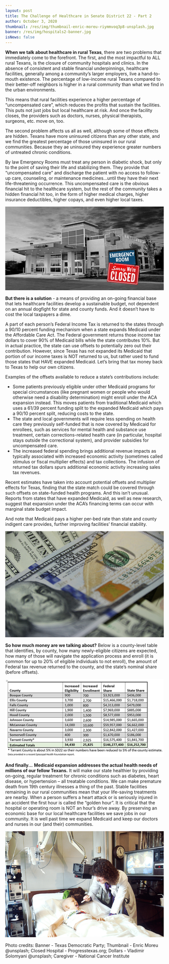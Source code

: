 ```yaml
---
layout: post
title: The Challenge of Healthcare in Senate District 22 - Part 2
author: October 3, 2020
thumbnail: /res/img/thumbnail-enric-moreu-riymmvoq3p8-unsplash.jpg
banner: /res/img/hospitals2-banner.jpg
isNews: false
---
```

**When we talk about healthcare in rural Texas**, there are two problems that immediately come to the forefront. 
The first, and the most impactful to ALL rural Texans, is the closure of community hospitals and clinics. In the absence of consistent and stable financial underpinnings, healthcare facilities, generally among a community’s larger employers, live a hand-to-mouth existence. The percentage of low-income rural Texans compared to their better-off neighbors is higher in a rural community than what we find in the urban environments. 

This means that rural facilities experience a higher percentage of “uncompensated care”, which reduces the profits that sustain the facilities. This puts not just jobs but local healthcare at risk. And once the facility closes, the providers such as doctors, nurses, physical therapists, surgeons, etc. move on, too.

The second problem affects us all as well, although some of those effects are hidden. Texans have more uninsured citizens than any other state, and we find the greatest percentage of those uninsured in our rural communities. Because they ae uninsured they experience greater numbers of untreated chronic conditions. 

By law Emergency Rooms must treat any person in diabetic shock, but only to the point of saving their life and stabilizing them. They provide that “uncompensated care” and discharge the patient with no access to follow-up care, counseling, or maintenance medicines...until they have their next life-threatening occurrence. This uncompensated care is the obvious financial hit to the healthcare system, but the rest of the community takes a hidden financial hit too, in the form of higher medical charges, higher insurance deductibles, higher copays, and even higher local taxes.

![](/res/img/hospital-building-pic1.jpg)

**But there is a solution** - a means of providing an on-going financial base that lets healthcare facilities develop a sustainable budget, not dependent on an annual dogfight for state and county funds. And it doesn’t have to cost the local taxpayers a dime.

A part of each person’s Federal Income Tax is returned to the states through a 90/10 percent funding mechanism when a state expands Medicaid under the Affordable Care Act. The Federal government returns those income tax dollars to cover 90% of Medicaid bills while the state contributes 10%. But in actual practice, the state can use offsets to potentially zero out their contribution. However, since Texas has not expanded its Medicaid that portion of our income taxes is NOT returned to us, but rather used to fund those states that HAVE expanded Medicaid. Let’s bring that tax money back to Texas to help our own citizens.

Examples of the offsets available to reduce a state’s contributions include: 

* Some patients previously eligible under other Medicaid programs for special circumstances (like pregnant women or people who would otherwise need a disability determination) might enroll under the ACA expansion instead. This moves patients from traditional Medicaid which uses a 61/39 percent funding split to the expanded Medicaid which pays a 90/10 percent split, reducing costs to the state.
* The state and local governments will require less spending on health care they previously self-funded that is now covered by Medicaid for enrollees, such as services for mental health and substance use treatment, certain corrections-related health care (in particular, hospital stays outside the correctional system), and provider subsidies for uncompensated care.
* The increased federal spending brings additional revenue impacts as typically associated with increased economic activity (sometimes called stimulus or fiscal multiplier effects) and tax collections. The infusion of returned tax dollars spurs additional economic activity increasing sales tax revenues.

Recent estimates have taken into account potential offsets and multiplier effects for Texas, finding that the state match could be covered through such offsets on state-funded health programs. And this isn’t unusual. Reports from states that have expanded Medicaid, as well as new research, suggest that expansion under the ACA’s financing terms can occur with marginal state budget impact.

And note that Medicaid pays a higher per-bed rate than state and county indigent care provides, further improving facilities’ financial stability.

![](/res/img/hospital-pic2-vladimir-solomyani-rkpiuxlq29a-unsplash-resized.jpg)

**So how much money are we talking about?** Below is a county-level table that identifies, by county, how many newly-eligible citizens are expected, how many of those will navigate the application process and enroll (it is common for up to 20% of eligible individuals to not enroll), the amount of Federal tax revenue returned to the county, and the state’s nominal share (before offsets).

![](/res/img/pic2.1-resize-3-hospital2-county-chart-second-resized.jpg)

**And finally...**
**Medicaid expansion addresses the actual health needs of millions of our fellow Texans.** It will make our state healthier by providing on-going, regular treatment for chronic conditions such as diabetes, heart disease, or hypertension – all treatable conditions. We can make premature death from 19th century illnesses a thing of the past.
Stable facilities remaining in our rural communities mean that your life-saving treatments are nearby. When a person suffers a heart attack or is seriously injured in an accident the first hour is called the “golden hour”. It is critical that the hospital or operating room is NOT an hour’s drive away.
By preserving an economic base for our local healthcare facilities we save jobs in our community.
It is well past time we expand Medicaid and keep our doctors and nurses in our (and their) communities.

![](/res/img/pic3-national-cancer-institute-3lt2peqdq5g-unsplash-resized.jpg)

Photo credits: Banner - Texas Democratic Party; Thumbnail - Enric Moreu @unsplash; Closed Hospital - Progresstexas.org; Dollars - Vladimir Solomyani @unsplash; Caregiver - National Cancer Institute